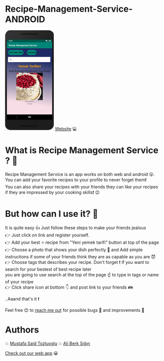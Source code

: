 # Recipe-Management-Service-ANDROID

![android](android.png)
[Website](https://recipemanagementservice495.herokuapp.com/login.php) 💻


# What is Recipe Management Service ? 🤔

  Recipe Management Service is an app works on both web and android 😮.  You can add your favorite recipes to your profile to never forget them❗️  
  You can also share your recipes with your friends they can like your recipes if they are impressed by your cooking skills❗️ 😉
  
# But how can I use it? 🤔
  
  It is quite easy 👍 Just follow these steps to make your friends jealous  
  👉 Just click on link and register yourself.  
  👉 Add your best ⭐️ recipe from "Yeni yemek tarifi" button at top of the page  
  👉 Choose a photo that shows your dish perfectly 🌟 and Add simple instructions if some of your friends think they are as capable as you are 😈  
  👉 Choose tags that describes your recipe. Don't forget ❗️ If you want to search for your bestest of best recipe later  
  you are going to use search at the top of the page ☝️ to type in tags or name of your recipe  
  👉 Click share icon at bottom 👇 and post link to your friends 👪  
  
  ..Aaand that's it ❗️  
  
 Feel free 😊 to [reach me out](mailto:m_saidt@hotmail.com) for possible bugs 🐛 and improvements 💪
  
 # Authors
  
 💥 [Mustafa Said Tozluoglu](https://github.com/mustafatozluoglu)
 💥 [Ali Berk Sığın](https://github.com/berksigin)

 [Check out our web app](https://github.com/dab2m/Recipe-Management-Service-Web) 😀

